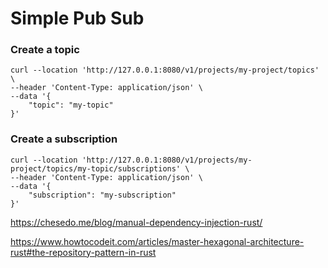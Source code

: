 # Simple Pub Sub


### Create a topic

```
curl --location 'http://127.0.0.1:8080/v1/projects/my-project/topics' \
--header 'Content-Type: application/json' \
--data '{
    "topic": "my-topic"
}'
```

### Create a subscription

```
curl --location 'http://127.0.0.1:8080/v1/projects/my-project/topics/my-topic/subscriptions' \
--header 'Content-Type: application/json' \
--data '{
    "subscription": "my-subscription"
}'
```

https://chesedo.me/blog/manual-dependency-injection-rust/

https://www.howtocodeit.com/articles/master-hexagonal-architecture-rust#the-repository-pattern-in-rust